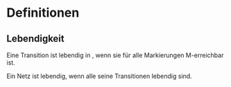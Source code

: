 # Definitionen

## Lebendigkeit

Eine Transition <!--$t \in T$--> ist lebendig in <!--$N_{M_0}$-->, wenn sie für alle Markierungen <!--$M \in EG$--> M-erreichbar ist.

Ein Netz <!--$N_{M_0}$--> ist lebendig, wenn alle seine Transitionen lebendig sind.
